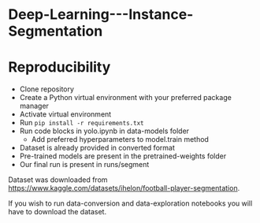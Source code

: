 # Deep-Learning---Instance-Segmentation

# Reproducibility

- Clone repository
- Create a Python virtual environment with your preferred package manager
- Activate virtual environment
- Run `pip install -r requirements.txt`
- Run code blocks in yolo.ipynb in data-models folder
    - Add preferred hyperparameters to model.train method 
- Dataset is already provided in converted format
- Pre-trained models are present in the pretrained-weights folder
- Our final run is present in runs/segment

Dataset was downloaded from https://www.kaggle.com/datasets/ihelon/football-player-segmentation.

If you wish to run data-conversion and data-exploration notebooks you will have to download the dataset.
